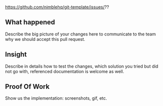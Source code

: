 https://github.com/nimblehq/git-template/issues/??

## What happened

Describe the big picture of your changes here to communicate to the team why we should accept this pull request. 
 
## Insight

Describe in details how to test the changes, which solution you tried but did not go with, referenced documentation is welcome as well.
 
## Proof Of Work

Show us the implementation: screenshots, gif, etc.
